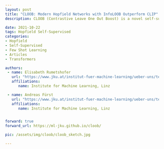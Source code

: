 ```yaml
---
layout: post
title: "CLOOB: Modern Hopfield Networks with InfoLOOB Outperform CLIP"
description: CLOOB (Contrastive Leave One Out Boost) is a novel self-supervised learning method, where modern Hopfield networks boost contrastive learning using upper bounds on the mutual information like InfoLOOB. CLOOB consistently outperforms CLIP at zero-shot transfer learning across different architectures and datasets.

date: 2021-10-22
tags: Hopfield Self-Supervised
categories:
- Hopfield
- Self-Supervised
- Few Shot Learning
- Articles
- Transformers

authors:
 - name: Elisabeth Rumetshofer
   url: "https://www.jku.at/institut-fuer-machine-learning/ueber-uns/team/elisabeth-rumetshofer-msc/"
   affiliations:
      name: Institute for Machine Learning, Linz

 - name: Andreas Fürst
   url: "https://www.jku.at/institut-fuer-machine-learning/ueber-uns/team/dipl-ing-andreas-fuerst/"
   affiliations:
      name: Institute for Machine Learning, Linz


forward: true
forward_url: https://ml-jku.github.io/cloob/

pic: /assets/img/cloob/cloob_sketch.jpg

---
```

